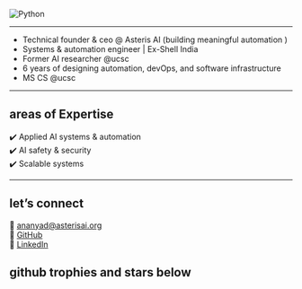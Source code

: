 ![Python](https://img.shields.io/badge/Python-F7C1D9?style=flat&logo=python&logoColor=white) 

---                        

- Technical founder & ceo @ Asteris AI (building meaningful automation )
- Systems & automation engineer | Ex-Shell India 
- Former AI researcher @ucsc
- 6 years of designing automation, devOps, and software infrastructure  
- MS CS @ucsc 

---

  ## areas of Expertise  

  ✔️ Applied AI systems & automation  
  ✔️ AI safety & security  
  ✔️ Scalable systems  

 
---

## let’s connect  

📧 [ananyad@asterisai.org](mailto:ananyad@asterisai.org)  
🔗 [GitHub](https://github.com/ananyadd)  
💼 [LinkedIn](https://www.linkedin.com/in/ananya-das-a3016059/)

## github trophies and stars below 
